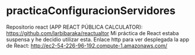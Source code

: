 # practicaConfiguracionServidores

Repositorio react (APP REACT PÚBLICA CALCULATOR): https://github.com/larbibaraka/reactualtor
Mi práctica de React estaba suspensa y he decidio utilizar esta.
Enlace http para ver desplegada la app de React: http://ec2-54-226-96-192.compute-1.amazonaws.com/

